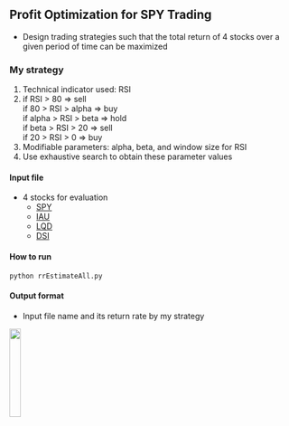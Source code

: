 ## Profit Optimization for SPY Trading

- Design trading strategies such that the total return of 4 stocks over a given period of time can be maximized

### My strategy
1. Technical indicator used: RSI  
2. if RSI > 80 => sell  
if 80 > RSI > alpha => buy  
if alpha > RSI > beta => hold  
if beta > RSI > 20 => sell  
if 20 > RSI > 0 => buy  
3. Modifiable parameters: alpha, beta, and window size for RSI  
4. Use exhaustive search to obtain these parameter values  

#### Input file
- 4 stocks for evaluation
    - [SPY](https://finance.yahoo.com/quote/SPY/history?period1=1104508800&period2=1569859200&interval=1d&filter=history&frequency=1d)
    - [IAU](https://finance.yahoo.com/quote/IAU/history?period1=1104508800&period2=1569859200&interval=1d&filter=history&frequency=1d)
    - [LQD](https://finance.yahoo.com/quote/LQD/history?period1=1104508800&period2=1569859200&interval=1d&filter=history&frequency=1d)
    - [DSI](https://finance.yahoo.com/quote/DSI/history?period1=1104508800&period2=1569859200&interval=1d&filter=history&frequency=1d)
#### How to run
``python rrEstimateAll.py``
#### Output format
- Input file name and its return rate by my strategy
<img src="https://i.imgur.com/NUHbOz6.jpg" width=20%>

